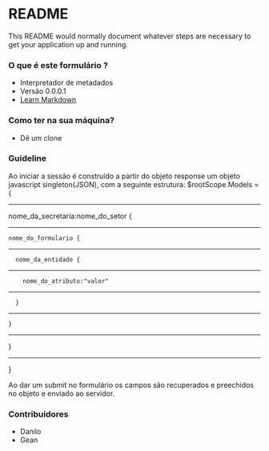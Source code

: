 # README #

This README would normally document whatever steps are necessary to get your application up and running.

### O que é este formulário ? ###

* Interpretador de metadados
* Versão 0.0.0.1
* [Learn Markdown](https://bitbucket.org/tutorials/markdowndemo)

### Como ter na sua máquina? ###

* Dê um clone


### Guideline ###

Ao iniciar a sessão é construído a partir do objeto response um objeto javascript singleton(JSON), com a seguinte estrutura:
$rootScope.Models =
{ 
***
  nome_da_secretaria:nome_do_setor  {
***
    nome_do_formulario { 
***
      nome_da_entidade { 
***
        nome_do_atributo:"valor" 
***
      } 
***
    } 
***
  }
*** 
} 

Ao dar um submit no formulário os campos são recuperados e preechidos no objeto e enviado ao servidor.

### Contribuidores ###

* Danilo
* Gean